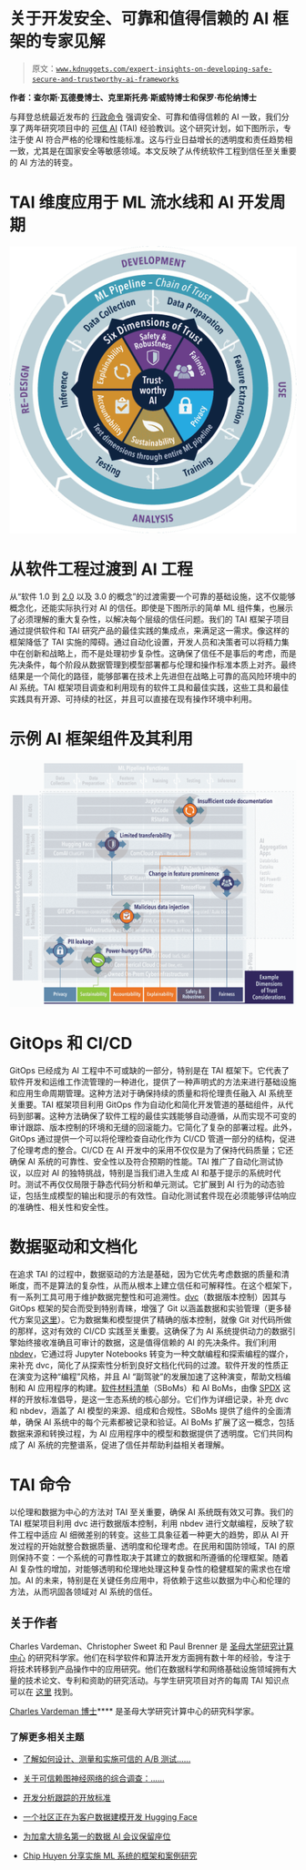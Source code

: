 # 关于开发安全、可靠和值得信赖的 AI 框架的专家见解

> 原文：[`www.kdnuggets.com/expert-insights-on-developing-safe-secure-and-trustworthy-ai-frameworks`](https://www.kdnuggets.com/expert-insights-on-developing-safe-secure-and-trustworthy-ai-frameworks)

**作者：查尔斯·瓦德曼博士、克里斯托弗·斯威特博士和保罗·布伦纳博士**

与拜登总统最近发布的 [行政命令](https://www.whitehouse.gov/briefing-room/presidential-actions/2023/10/30/executive-order-on-the-safe-secure-and-trustworthy-development-and-use-of-artificial-intelligence/) 强调安全、可靠和值得信赖的 AI 一致，我们分享了两年研究项目中的 [可信 AI](https://la3d.github.io/nuggets/posts/frameworks-reflection/) (TAI) 经验教训。这个研究计划，如下图所示，专注于使 AI 符合严格的伦理和性能标准。这与行业日益增长的透明度和责任趋势相一致，尤其是在国家安全等敏感领域。本文反映了从传统软件工程到信任至关重要的 AI 方法的转变。

# TAI 维度应用于 ML 流水线和 AI 开发周期

![关于开发安全、可靠和值得信赖的 AI 框架的专家见解](img/798e6d38adb8280bedba2f6f87d12238.png)

# 从软件工程过渡到 AI 工程

从“软件 1.0 到 [2.0](https://karpathy.medium.com/software-2-0-a64152b37c35) 以及 3.0 的概念”的过渡需要一个可靠的基础设施，这不仅能够概念化，还能实际执行对 AI 的信任。即使是下图所示的简单 ML 组件集，也展示了必须理解的重大复杂性，以解决每个层级的信任问题。我们的 TAI 框架子项目通过提供软件和 TAI 研究产品的最佳实践的集成点，来满足这一需求。像这样的框架降低了 TAI 实施的障碍。通过自动化设置，开发人员和决策者可以将精力集中在创新和战略上，而不是处理初步复杂性。这确保了信任不是事后的考虑，而是先决条件，每个阶段从数据管理到模型部署都与伦理和操作标准本质上对齐。最终结果是一个简化的路径，能够部署在技术上先进但在战略上可靠的高风险环境中的 AI 系统。TAI 框架项目调查和利用现有的软件工具和最佳实践，这些工具和最佳实践具有开源、可持续的社区，并且可以直接在现有操作环境中利用。

# 示例 AI 框架组件及其利用

![关于开发安全、可靠和值得信赖的 AI 框架的专家见解](img/3b159f05e29a903c16cebaced789601d.png)

# GitOps 和 CI/CD

GitOps 已经成为 AI 工程中不可或缺的一部分，特别是在 TAI 框架下。它代表了软件开发和运维工作流管理的一种进化，提供了一种声明式的方法来进行基础设施和应用生命周期管理。这种方法对于确保持续的质量和将伦理责任融入 AI 系统至关重要。TAI 框架项目利用 GitOps 作为自动化和简化开发管道的基础组件，从代码到部署。这种方法确保了软件工程的最佳实践能够自动遵循，从而实现不可变的审计跟踪、版本控制的环境和无缝的回滚能力。它简化了复杂的部署过程。此外，GitOps 通过提供一个可以将伦理检查自动化作为 CI/CD 管道一部分的结构，促进了伦理考虑的整合。CI/CD 在 AI 开发中的采用不仅仅是为了保持代码质量；它还确保 AI 系统的可靠性、安全性以及符合预期的性能。TAI 推广了自动化测试协议，以应对 AI 的独特挑战，特别是当我们进入生成 AI 和基于提示的系统时代时。测试不再仅仅局限于静态代码分析和单元测试。它扩展到 AI 行为的动态验证，包括生成模型的输出和提示的有效性。自动化测试套件现在必须能够评估响应的准确性、相关性和安全性。

# 数据驱动和文档化

在追求 TAI 的过程中，数据驱动的方法是基础，因为它优先考虑数据的质量和清晰度，而不是算法的复杂性，从而从根本上建立信任和可解释性。在这个框架下，有一系列工具可用于维护数据完整性和可追溯性。[dvc](https://dvc.org/)（数据版本控制）因其与 GitOps 框架的契合而受到特别青睐，增强了 Git 以涵盖数据和实验管理（更多替代方案见[这里](https://neptune.ai/blog/best-data-version-control-tools)）。它为数据集和模型提供了精确的版本控制，就像 Git 对代码所做的那样，这对有效的 CI/CD 实践至关重要。这确保了为 AI 系统提供动力的数据引擎始终接收准确且可审计的数据，这是值得信赖的 AI 的先决条件。我们利用 [nbdev](https://nbdev.fast.ai/)，它通过将 Jupyter Notebooks 转变为一种文献编程和探索编程的媒介，来补充 dvc，简化了从探索性分析到良好文档化代码的过渡。软件开发的性质正在演变为这种“编程”风格，并且 AI “副驾驶”的发展加速了这种演变，帮助文档编制和 AI 应用程序的构建。[软件材料清单](https://www.cisa.gov/sbom)（SBoMs）和 AI BoMs，由像 [SPDX](https://spdx.dev/) 这样的开放标准倡导，是这一生态系统的核心部分。它们作为详细记录，补充 dvc 和 nbdev，涵盖了 AI 模型的来源、组成和合规性。SBoMs 提供了组件的全面清单，确保 AI 系统中的每个元素都被记录和验证。AI BoMs 扩展了这一概念，包括数据来源和转换过程，为 AI 应用程序中的模型和数据提供了透明度。它们共同构成了 AI 系统的完整谱系，促进了信任并帮助利益相关者理解。

# TAI 命令

以伦理和数据为中心的方法对 TAI 至关重要，确保 AI 系统既有效又可靠。我们的 TAI 框架项目利用 dvc 进行数据版本控制，利用 nbdev 进行文献编程，反映了软件工程中适应 AI 细微差别的转变。这些工具象征着一种更大的趋势，即从 AI 开发过程的开始就整合数据质量、透明度和伦理考虑。在民用和国防领域，TAI 的原则保持不变：一个系统的可靠性取决于其建立的数据和所遵循的伦理框架。随着 AI 复杂性的增加，对能够透明和伦理地处理这种复杂性的稳健框架的需求也在增加。AI 的未来，特别是在关键任务应用中，将依赖于这些以数据为中心和伦理的方法，从而巩固各领域对 AI 系统的信任。

## 关于作者

Charles Vardeman、Christopher Sweet 和 Paul Brenner 是 [圣母大学研究计算中心](https://crc.nd.edu/) 的研究科学家。他们在科学软件和算法开发方面拥有数十年的经验，专注于将技术转移到产品操作中的应用研究。他们在数据科学和网络基础设施领域拥有大量的技术论文、专利和资助的研究活动。与学生研究项目对齐的每周 TAI 知识点可以在 [这里](https://la3d.github.io/nuggets/slideindex.html) 找到。

**[](https://www.linkedin.com/in/charles-vardeman-7897759)**[Charles Vardeman 博士](https://www.linkedin.com/in/charles-vardeman-7897759)**** 是圣母大学研究计算中心的研究科学家。

### 了解更多相关主题

+   [了解如何设计、测量和实施可信的 A/B 测试……](https://www.kdnuggets.com/2023/01/sphere-design-measure-implement-trustworthy-ab-tests-ronny-kohavi.html)

+   [关于可信赖图神经网络的综合调查：……](https://www.kdnuggets.com/2022/05/comprehensive-survey-trustworthy-graph-neural-networks-privacy-robustness-fairness-explainability.html)

+   [开发分析跟踪的开放标准](https://www.kdnuggets.com/2022/07/developing-open-standard-analytics-tracking.html)

+   [一个社区正在为客户数据建模开发 Hugging Face](https://www.kdnuggets.com/2022/08/objectiv-community-developing-hugging-face-customer-data-modeling.html)

+   [为加拿大排名第一的数据 AI 会议保留座位](https://www.kdnuggets.com/2023/10/bdait-secure-your-seat-for-canadas-1-data-ai-conference)

+   [Chip Huyen 分享实施 ML 系统的框架和案例研究](https://www.kdnuggets.com/2023/02/sphere-chip-huyen-shares-frameworks-case-studies-implementing-ml-systems.html)
